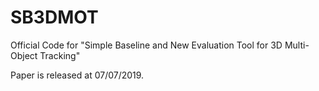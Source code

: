 # SB3DMOT
Official Code for "Simple Baseline and New Evaluation Tool for 3D Multi-Object Tracking"

Paper is released at 07/07/2019.
